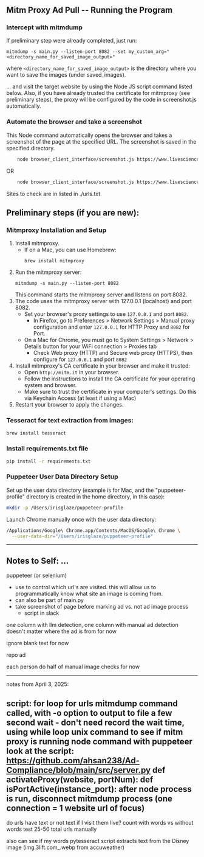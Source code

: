 # 
## Mitm Proxy Ad Pull -- Running the Program
### Intercept with mitmdump
If preliminary step were already completed, just run:
```
mitmdump -s main.py --listen-port 8082 --set my_custom_arg="<directory_name_for_saved_image_output>"
```
where `<directory_name_for_saved_image_output>` is the directory where you want to save the images (under saved_images).

... and visit the target website by using the Node JS script command listed below.
Also, if you have already trusted the certificate for mitmproxy (see preliminary steps), the proxy will be configured by the code in screenshot.js automatically.

### Automate the browser and take a screenshot
This Node command automatically opens the browser and takes a screenshot of the page at the specified URL. The screenshot is saved in the specified directory.
```bash
    node browser_client_interface/screenshot.js https://www.livescience.com/
```
OR
```bash
    node browser_client_interface/screenshot.js https://www.livescience.com/ /Users/irisglaze/code/thesis/MitmProxyAdPull/browser_client_interface/livescience.png
```

Sites to check are in listed in ./urls.txt

## Preliminary steps (if you are new):

### Mitmproxy Installation and Setup
1. Install mitmproxy.
   - If on a Mac, you can use Homebrew:
       ```
       brew install mitmproxy
       ```
2. Run the mitmproxy server:
   ```
   mitmdump -s main.py --listen-port 8082
   ```
   This command starts the mitmproxy server and listens on port 8082.
3. The code uses the mitmproxy server with 127.0.0.1 (localhost) and port 8082.
   - Set your browser's proxy settings to use `127.0.0.1` and port `8082`.
     - In Firefox, go to Preferences > Network Settings > Manual proxy configuration and enter `127.0.0.1` for HTTP Proxy and `8082` for Port.
   - On a Mac for Chrome, you must go to System Settings > Network > Details button for your WiFi connection > Proxies tab
     - Check Web proxy (HTTP) and Secure web proxy (HTTPS), then configure for `127.0.0.1` and port `8082`
4. Install mitmproxy's CA certificate in your browser and make it trusted:
   - Open `http://mitm.it` in your browser.
   - Follow the instructions to install the CA certificate for your operating system and browser.
   - Make sure to trust the certificate in your computer's settings. Do this via Keychain Access (at least if using a Mac)
5. Restart your browser to apply the changes.

### Tesseract for text extraction from images:
```bash
brew install tesseract
```

### Install requirements.txt file
```bash
pip install -r requirements.txt
```

### Puppeteer User Data Directory Setup
Set up the user data directory (example is for Mac, and the "puppeteer-profile" directory is created in the home directory, in this case):
```bash
mkdir -p /Users/irisglaze/puppeteer-profile
```
Launch Chrome manually once with the user data directory:
```bash
/Applications/Google\ Chrome.app/Contents/MacOS/Google\ Chrome \
  --user-data-dir="/Users/irisglaze/puppeteer-profile"
```

------------------
## Notes to Self: ...
puppeteer (or selenium)
- use to control which url's are visited. this will allow us to programmatically know what site an image is coming from.
- can also be part of main.py
- take screenshot of page before marking ad vs. not ad image process
  - script in slack

one column with llm detection, one column with manual ad detection
doesn't matter where the ad is from for now

ignore blank text for now

repo ad

each person do half of manual image checks for now

--------------
notes from April 3, 2025:

script:
for loop for urls
mitmdump command called, with -o option to output to file
a few second wait - don't need record the wait time, using while loop
unix command to see if mitm proxy is running
node command with puppeteer
look at the script:
https://github.com/ahsan238/Ad-Compliance/blob/main/src/server.py
def activateProxy(website, portNum):
def isPortActive(instance_port):
after node process is run, disconnect mitmdump process (one connection = 1 website url of focus)
-----

do urls have text or not text if I visit them live? count with words vs without words
test 25-50 total urls manually

also can see if my words pytesseract script extracts text from the Disney image (img.3lift.com_.webp from accuweather)
